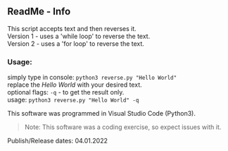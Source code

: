 ## ReadMe - Info

This script accepts text and then reverses it.  
Version 1 - uses a 'while loop' to reverse the text.  
Version 2 - uses a 'for loop' to reverse the text.  

### Usage:
  simply type in console: ```python3 reverse.py "Hello World"```  
  replace the *Hello World* with your desired text.  
  optional flags: `-q` -  to get the result only.  
  usage: ```python3 reverse.py "Hello World" -q```  
  
  
This software was programmed in Visual Studio Code (Python3).  
> Note: This software was a coding exercise, so expect issues with it.  
    
    
    
Publish/Release dates: 04.01.2022
